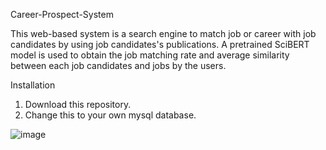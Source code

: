 Career-Prospect-System

This web-based system is a search engine to match job or career with job candidates by using job candidates's publications. A pretrained SciBERT model is used to obtain the job matching rate and average similarity between each job candidates and jobs by the users.


Installation
1. Download this repository.
2. Change this to your own mysql database.

![image](https://user-images.githubusercontent.com/93475397/169473035-4315b394-f145-4948-a29a-97714109c7a5.png)
